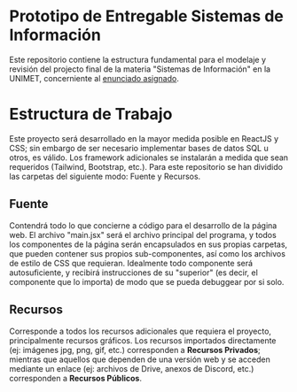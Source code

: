 # Prototipo de Entregable Sistemas de Información
Este repositorio contiene la estructura fundamental para el modelaje y revisión del projecto final de la materia "Sistemas de Información" en la UNIMET, concerniente al [enunciado asignado](https://docs.google.com/document/d/1wGTyvOcMcAoVtbzkRbeYFlt2oV6tGNMp/edit?usp=sharing&ouid=113985957908146870222&rtpof=true&sd=true).

# Estructura de Trabajo
Este proyecto será desarrollado en la mayor medida posible en ReactJS y CSS; sin embargo de ser necesario implementar bases de datos SQL u otros, es válido. Los framework adicionales se instalarán a medida que sean requeridos (Tailwind, Bootstrap, etc.). Para este repositorio se han dividido las carpetas del siguiente modo: Fuente y Recursos.

## Fuente
Contendrá todo lo que concierne a código para el desarrollo de la página web. El archivo "main.jsx" será el archivo principal del programa, y todos los componentes de la página serán encapsulados en sus propias carpetas, que pueden contener sus propios sub-componentes, así como los archivos de estilo de CSS que requieran. Idealmente todo componente será autosuficiente, y recibirá instrucciones de su "superior" (es decir, el componente que lo importa) de modo que se pueda debuggear por si solo.

## Recursos
Corresponde a todos los recursos adicionales que requiera el proyecto, principalmente recursos gráficos. Los recursos importados directamente (ej: imágenes jpg, png, gif, etc.) corresponden a **Recursos Privados**; mientras que aquellos que dependen de una versión web y se acceden mediante un enlace (ej: archivos de Drive, anexos de Discord, etc.) corresponden a **Recursos Públicos**.